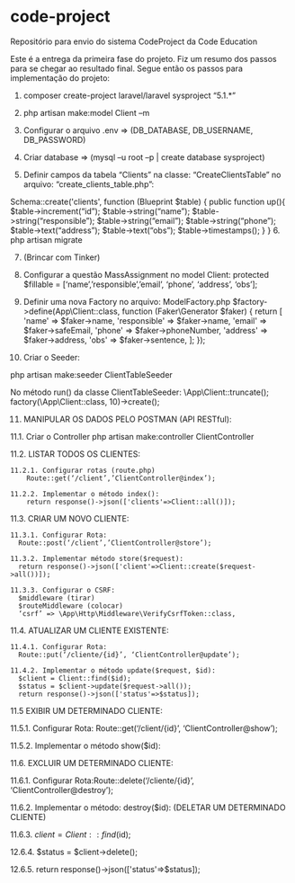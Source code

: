# code-project
Repositório para envio do sistema CodeProject da Code Education

Este é a entrega da primeira fase do projeto.
Fiz um resumo dos passos para se chegar ao resultado final.
Segue então os passos para implementação do projeto:

1.	composer create-project laravel/laravel sysproject “5.1.*”

2.	php artisan make:model Client –m

3.	Configurar o arquivo .env => (DB_DATABASE, DB_USERNAME, DB_PASSWORD)

4.	Criar database => (mysql –u root –p | create database sysproject)

5.	Definir campos da tabela “Clients” na classe: “CreateClientsTable” no arquivo: “create_clients_table.php”:

Schema::create('clients', function (Blueprint $table) {
  public function up(){
      $table->increment(“id”);
      $table->string(“name”);
      $table->string(“responsible”);
      $table->string(“email”);
      $table->string(“phone”);
      $table->text(“address”);
      $table->text(“obs”);
      $table->timestamps();
  }
}
6.	php artisan migrate

7.	(Brincar com Tinker)

8.	Configurar a questão MassAssignment no model Client: 
protected $fillable = [‘name’,’responsible’,’email’, ‘phone’, ‘address’, ‘obs’];

9.	Definir uma nova Factory no arquivo: ModelFactory.php
$factory->define(App\Client::class, function (Faker\Generator $faker) {
    return [
        'name' => $faker->name,
        'responsible' => $faker->name,
        'email' => $faker->safeEmail,
        'phone' => $faker->phoneNumber,
        'address' => $faker->address,
        'obs'	=> $faker->sentence,
    ];
});

10.	Criar o Seeder:

php artisan make:seeder ClientTableSeeder

No método run() da classe ClientTableSeeder:
\App\Client::truncate();
        factory(\App\Client::class, 10)->create();

11.	MANIPULAR OS DADOS PELO POSTMAN (API RESTful):

  11.1.	Criar o Controller
      php artisan make:controller ClientController
  
  11.2.	 LISTAR TODOS OS CLIENTES:
    
    11.2.1.	Configurar rotas (route.php)
        Route::get(‘/client’,’ClientController@index’);
    
    11.2.2.	Implementar o método index(): 
        return response()->json(['clients'=>Client::all()]);

  11.3.	CRIAR UM NOVO CLIENTE:
    
    11.3.1.	Configurar Rota: 
      Route::post(‘/client’,’ClientController@store’);    
    
    11.3.2.	Implementar método store($request): 
      return response()->json(['client'=>Client::create($request->all())]);
    
    11.3.3.	Configurar o CSRF:
      $middleware (tirar)
      $routeMiddleware (colocar)
      ‘csrf’ => \App\Http\Middleware\VerifyCsrfToken::class,

  11.4.	ATUALIZAR UM CLIENTE EXISTENTE:
    
    11.4.1.	Configurar Rota:
      Route::put(‘/cliente/{id}’, ‘ClientController@update’);
      
    11.4.2.	Implementar o método update($request, $id): 
      $client = Client::find($id);
      $status = $client->update($request->all());
      return response()->json(['status'=>$status]);

  11.5	EXIBIR UM DETERMINADO CLIENTE:
   
   11.5.1.	Configurar Rota: Route::get(‘/client/{id}’, ‘ClientController@show’);
   
   11.5.2.	Implementar o método show($id): 
    
  11.6.	EXCLUIR UM DETERMINADO CLIENTE:
   
   11.6.1. Configurar Rota:Route::delete(‘/cliente/{id}’, ‘ClientController@destroy’);
   
   11.6.2.	Implementar o método: destroy($id): (DELETAR UM DETERMINADO CLIENTE)
   
   11.6.3.	$client = Client::find($id);
   
   12.6.4.	$status = $client->delete();
   
   12.6.5.	return response()->json(['status'=>$status]);
